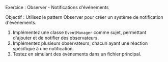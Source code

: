 Exercice : Observer - Notifications d'événements

Objectif :
Utilisez le pattern Observer pour créer un système de notification d'événements.
1. Implémentez une classe `EventManager` comme sujet, permettant d'ajouter et de notifier des observateurs.
2. Implémentez plusieurs observateurs, chacun ayant une réaction spécifique à une notification.
3. Testez en simulant des événements dans un fichier principal.